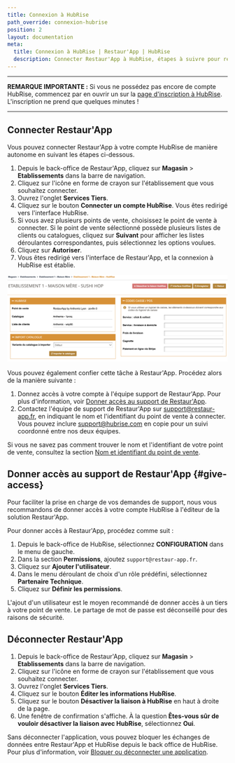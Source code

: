 ```yaml
---
title: Connexion à HubRise
path_override: connexion-hubrise
position: 2
layout: documentation
meta:
  title: Connexion à HubRise | Restaur'App | HubRise
  description: Connecter Restaur'App à HubRise, étapes à suivre pour recevoir vos commandes Restaur'App dans votre logiciel de caisse.
---
```


---

**REMARQUE IMPORTANTE :** Si vous ne possédez pas encore de compte HubRise, commencez par en ouvrir un sur la [page d'inscription à HubRise](https://manager.hubrise.com/signup). L'inscription ne prend que quelques minutes !

---

## Connecter Restaur'App

Vous pouvez connecter Restaur'App à votre compte HubRise de manière autonome en suivant les étapes ci-dessous.

1. Depuis le back-office de Restaur'App, cliquez sur **Magasin** > **Etablissements** dans la barre de navigation.
1. Cliquez sur l'icône en forme de crayon sur l'établissement que vous souhaitez connecter.
1. Ouvrez l'onglet **Services Tiers**.
1. Cliquez sur le bouton **Connecter un compte HubRise**. Vous êtes redirigé vers l'interface HubRise.
1. Si vous avez plusieurs points de vente, choisissez le point de vente à connecter. Si le point de vente sélectionné possède plusieurs listes de clients ou catalogues, cliquez sur **Suivant** pour afficher les listes déroulantes correspondantes, puis sélectionnez les options voulues.
1. Cliquez sur **Autoriser**.
1. Vous êtes redirigé vers l'interface de Restaur'App, et la connexion à HubRise est établie.

![Connecter Restaur'App à HubRise](./images/001-2x-restaur-app-services-type.png)

Vous pouvez également confier cette tâche à Restaur'App. Procédez alors de la manière suivante :

1. Donnez accès à votre compte à l'équipe support de Restaur'App. Pour plus d'information, voir [Donner accès au support de Restaur'App](#give-access).
1. Contactez l'équipe de support de Restaur'App sur support@restaur-app.fr, en indiquant le nom et l'identifiant du point de vente à connecter. Vous pouvez inclure support@hubrise.com en copie pour un suivi coordonné entre nos deux équipes.

Si vous ne savez pas comment trouver le nom et l'identifiant de votre point de vente, consultez la section [Nom et identifiant du point de vente](/docs/locations#location-name-and-id).

## Donner accès au support de Restaur'App {#give-access}

Pour faciliter la prise en charge de vos demandes de support, nous vous recommandons de donner accès à votre compte HubRise à l'éditeur de la solution Restaur'App.

Pour donner accès à Restaur'App, procédez comme suit :

1. Depuis le back-office de HubRise, sélectionnez **CONFIGURATION** dans le menu de gauche.
1. Dans la section **Permissions**, ajoutez `support@restaur-app.fr`.
1. Cliquez sur **Ajouter l'utilisateur**.
1. Dans le menu déroulant de choix d'un rôle prédéfini, sélectionnez **Partenaire Technique**.
1. Cliquez sur **Définir les permissions**.

L'ajout d'un utilisateur est le moyen recommandé de donner accès à un tiers à votre point de vente. Le partage de mot de passe est déconseillé pour des raisons de sécurité.

## Déconnecter Restaur'App

1. Depuis le back-office de Restaur'App, cliquez sur **Magasin** > **Etablissements** dans la barre de navigation.
1. Cliquez sur l'icône en forme de crayon sur l'établissement que vous souhaitez connecter.
1. Ouvrez l'onglet **Services Tiers**.
1. Cliquez sur le bouton **Éditer les informations HubRise**.
1. Cliquez sur le bouton **Désactiver la liaison à HubRise** en haut à droite de la page.
1. Une fenêtre de confirmation s'affiche. À la question **Êtes-vous sûr de vouloir désactiver la liaison avec HubRise**, sélectionnez **Oui**.

Sans déconnecter l'application, vous pouvez bloquer les échanges de données entre Restaur'App et HubRise depuis le back office de HubRise. Pour plus d'information, voir [Bloquer ou déconnecter une application](/docs/connections#block-or-disconnect).
